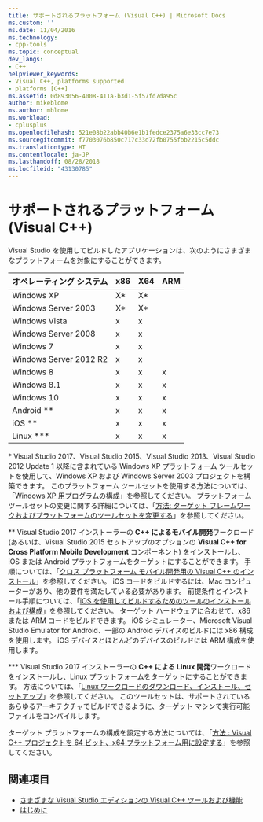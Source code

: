```yaml
---
title: サポートされるプラットフォーム (Visual C++) | Microsoft Docs
ms.custom: ''
ms.date: 11/04/2016
ms.technology:
- cpp-tools
ms.topic: conceptual
dev_langs:
- C++
helpviewer_keywords:
- Visual C++, platforms supported
- platforms [C++]
ms.assetid: 0d893056-4008-411a-b3d1-5f57fd7da95c
author: mikeblome
ms.author: mblome
ms.workload:
- cplusplus
ms.openlocfilehash: 521e08b22abb40b6e1b1fedce2375a6e33cc7e73
ms.sourcegitcommit: f7703076b850c717c33d72fb0755fbb2215c5ddc
ms.translationtype: HT
ms.contentlocale: ja-JP
ms.lasthandoff: 08/28/2018
ms.locfileid: "43130785"
---
```

# <a name="supported-platforms-visual-c"></a>サポートされるプラットフォーム (Visual C++)

Visual Studio を使用してビルドしたアプリケーションは、次のようにさまざまなプラットフォームを対象にすることができます。

|オペレーティング システム|x86|X64|ARM|
|----------------------|---------|---------|---------|
|Windows XP|X*|X*||
|Windows Server 2003|X*|X*||
|Windows Vista|x|x||
|Windows Server 2008|x|x||
|Windows 7|x|x||
|Windows Server 2012 R2|x|x||
|Windows 8|x|x|x|
|Windows 8.1|x|x|x|
|Windows 10|x|x|x|
|Android **|x|x|x|
|iOS **|x|x|x|
|Linux ***|x|x|x|

\* Visual Studio 2017、Visual Studio 2015、Visual Studio 2013、Visual Studio 2012 Update 1 以降に含まれている Windows XP プラットフォーム ツールセットを使用して、Windows XP および Windows Server 2003 プロジェクトを構築できます。 このプラットフォーム ツールセットを使用する方法については、「[Windows XP 用プログラムの構成](build/configuring-programs-for-windows-xp.md)」を参照してください。 プラットフォーム ツールセットの変更に関する詳細については、「[方法: ターゲット フレームワークおよびプラットフォームのツールセットを変更する](build/how-to-modify-the-target-framework-and-platform-toolset.md)」を参照してください。

\*\* Visual Studio 2017 インストーラーの **C++ によるモバイル開発**ワークロード (あるいは、Visual Studio 2015 セットアップのオプションの **Visual C++ for Cross Platform Mobile Development** コンポーネント) をインストールし、iOS または Android プラットフォームをターゲットにすることができます。 手順については、「[クロス プラットフォーム モバイル開発用の Visual C++ のインストール](/visualstudio/cross-platform/install-visual-cpp-for-cross-platform-mobile-development)」を参照してください。 iOS コードをビルドするには、Mac コンピューターがあり、他の要件を満たしている必要があります。 前提条件とインストール手順については、「[iOS を使用してビルドするためのツールのインストールおよび構成](/visualstudio/cross-platform/install-and-configure-tools-to-build-using-ios)」を参照してください。 ターゲット ハードウェアに合わせて、x86 または ARM コードをビルドできます。 iOS シミュレーター、Microsoft Visual Studio Emulator for Android、一部の Android デバイスのビルドには x86 構成を使用します。 iOS デバイスとほとんどのデバイスのビルドには ARM 構成を使用します。

\*\*\* Visual Studio 2017 インストーラーの **C++ による Linux 開発**ワークロードをインストールし、Linux プラットフォームをターゲットにすることができます。 方法については、「[Linux ワークロードのダウンロード、インストール、セットアップ](linux/download-install-and-setup-the-linux-development-workload.md)」を参照してください。 このツールセットは、サポートされているあらゆるアーキテクチャでビルドできるように、ターゲット マシンで実行可能ファイルをコンパイルします。

ターゲット プラットフォームの構成を設定する方法については、「[方法 : Visual C++ プロジェクトを 64 ビット、x64 プラットフォーム用に設定する](build/how-to-configure-visual-cpp-projects-to-target-64-bit-platforms.md)」を参照してください。

## <a name="see-also"></a>関連項目

- [さまざまな Visual Studio エディションの Visual C++ ツールおよび機能](ide/visual-cpp-tools-and-features-in-visual-studio-editions.md)
- [はじめに](/visualstudio/ide/getting-started-with-visual-cpp-in-visual-studio)
